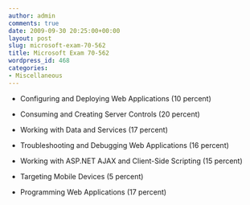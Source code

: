 ```yaml
---
author: admin
comments: true
date: 2009-09-30 20:25:00+00:00
layout: post
slug: microsoft-exam-70-562
title: Microsoft Exam 70-562
wordpress_id: 468
categories:
- Miscellaneous
---
```


  
  * Configuring and Deploying Web Applications (10 percent) 
   
  * Consuming and Creating Server Controls (20 percent) 
   
  * Working with Data and Services (17 percent) 
   
  * Troubleshooting and Debugging Web Applications (16 percent) 
   
  * Working with ASP.NET AJAX and Client-Side Scripting (15 percent) 
   
  * Targeting Mobile Devices (5 percent) 
   
  * Programming Web Applications (17 percent) 
